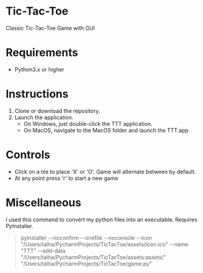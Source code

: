 # Tic-Tac-Toe
Classic Tic-Tac-Toe Game with GUI

# Requirements
- Python3.x or higher

# Instructions
1. Clone or download the repository.
2. Launch the application. 
   - On Windows, just double-click the TTT application.
   - On MacOS, navigate to the MacOS folder and launch the TTT.app

# Controls
- Click on a tile to place 'X' or 'O'. Game will alternate between by default.
- At any point press 'r' to start a new game

# Miscellaneous 
I used this command to convert my python files into an executable. Requires PyInstaller.
>pyinstaller --noconfirm --onefile --noconsole --icon "/Users/talha/PycharmProjects/TicTacToe/assets/icon.ico" --name "TTT" --add-data "/Users/talha/PycharmProjects/TicTacToe/assets:assets/"  "/Users/talha/PycharmProjects/TicTacToe/game.py"